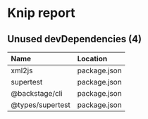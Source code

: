 # Knip report

## Unused devDependencies (4)

| Name             | Location     |
|:-----------------|:-------------|
| xml2js           | package.json |
| supertest        | package.json |
| @backstage/cli   | package.json |
| @types/supertest | package.json |

